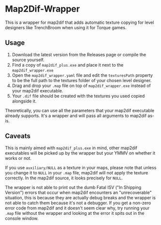 # Map2Dif-Wrapper

This is a wrapper for map2dif that adds automatic texture copying for level designers like TrenchBroom when using it for Torque games.

## Usage

1. Download the latest version from the Releases page or compile the source yourself.
2. Find a copy of `map2dif_plus.exe` and place it next to the `map2dif_wrapper.exe`
3. Open the `map2dif_wrapper.yaml` file and edit the `texturesPath` property to be the full path to the textures folder of your chosen level designer.
4. Drag and drop your `.map` file on top of `map2dif_wrapper.exe` instead of your map2dif executable.
5. Your `.dif` file should be created with the textures you used copied alongside it.

Theoretically, you can use all the parameters that your map2dif executable already supports. It's a wrapper and will pass all arguments to map2dif as-is.

## Caveats

This is mainly aimed with `map2dif_plus.exe` in mind, other map2dif executables will be picked up by the wrapper but your YMMV on whether it works or not.

If you use `auxiliary/NULL` as a texture in your maps, please note that unless you change it to `NULL` in your `.map` file, map2dif will not apply the texture correctly. In the map2dif source, it looks precisely for `NULL`.

The wrapper is not able to print out the dumb Fatal ISV ("In Shipping Version") errors that occur when map2dif encounters an "unrecoverable" situation, this is because they are actually debug breaks and the wrapper is not able to catch them because it's not a debugger. If you get a non-zero error code from map2dif and it doesn't seem clear why, try running your `.map` file without the wrapper and looking at the error it spits out in the console window.